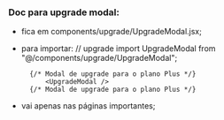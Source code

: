 ### Doc para upgrade modal:
- fica em components/upgrade/UpgradeModal.jsx;
- para importar:
        // upgrade
        import UpgradeModal from "@/components/upgrade/UpgradeModal";

        {/* Modal de upgrade para o plano Plus */}
            <UpgradeModal />
        {/* Modal de upgrade para o plano Plus */}
- vai apenas nas páginas importantes;